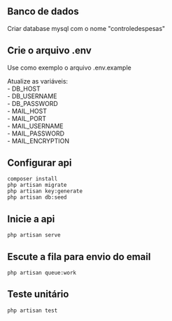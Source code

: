 
## Banco de dados
Criar database mysql com o nome "controledespesas"

## Crie o arquivo .env
Use como exemplo o arquivo .env.example<br>

Atualize as variáveis:<br>
    - DB_HOST<br>
    - DB_USERNAME<br>
    - DB_PASSWORD<br>
    - MAIL_HOST<br>
    - MAIL_PORT<br>
    - MAIL_USERNAME<br>
    - MAIL_PASSWORD<br>
    - MAIL_ENCRYPTION<br>

## Configurar api
    composer install
    php artisan migrate
    php artisan key:generate
    php artisan db:seed


## Inicie a api
    php artisan serve

## Escute a fila para envio do email
    php artisan queue:work
    
## Teste unitário
    php artisan test
 

